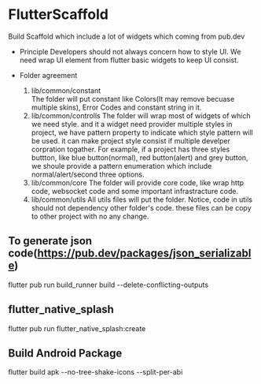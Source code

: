 # FlutterScaffold
Build Scaffold which include a lot of widgets which coming from pub.dev

- Principle
Developers should not always concern how to style UI. We need wrap UI element from flutter basic widgets to keep UI consist.

- Folder agreement
  1. lib/common/constant  
The folder will put constant like Colors(It may remove becuase multiple skins), Error Codes and constant string in it.
  2. lib/common/controlls
The folder will wrap most of widgets of which we need style. and it a widget need provider multiple styles in project, we have pattern property to indicate which style pattern will be used. it can make project style consist if multiple develper corpration togather. 
For example, if a project has three styles buttton, like blue button(normal), red button(alert) and grey button, we shoule provide a pattern enumeration which include normal/alert/second three options.  
  3. lib/common/core
The folder will provide core code, like wrap http code, websocket code and some important infrastracture code.  
  4. lib/common/utils
All utils files will put the folder. Notice, code in utils should not dependency other folder's code. these files can be copy to other project with no any change.  


## To generate json code(https://pub.dev/packages/json_serializable)
flutter pub run build_runner build --delete-conflicting-outputs

## flutter_native_splash
flutter pub run flutter_native_splash:create

## Build Android Package
flutter build apk --no-tree-shake-icons --split-per-abi
